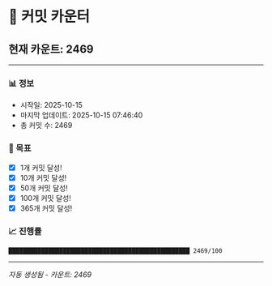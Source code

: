 # 🔢 커밋 카운터

## 현재 카운트: 2469

---

### 📊 정보
- 시작일: 2025-10-15
- 마지막 업데이트: 2025-10-15 07:46:40
- 총 커밋 수: 2469

### 🎯 목표
- [x] 1개 커밋 달성!
- [x] 10개 커밋 달성!
- [x] 50개 커밋 달성!
- [x] 100개 커밋 달성!
- [x] 365개 커밋 달성!

### 📈 진행률
```
██████████████████████████████████████████████████ 2469/100
```

---
*자동 생성됨 - 카운트: 2469*
